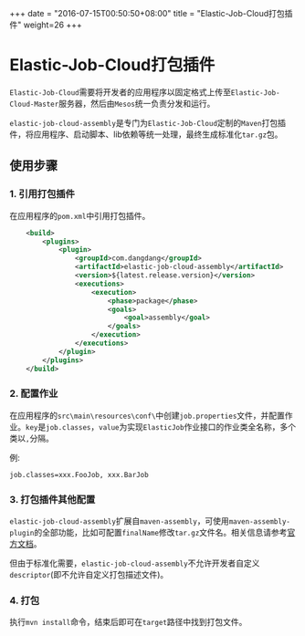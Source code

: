 +++
date = "2016-07-15T00:50:50+08:00"
title = "Elastic-Job-Cloud打包插件"
weight=26
+++

# Elastic-Job-Cloud打包插件

`Elastic-Job-Cloud`需要将开发者的应用程序以固定格式上传至`Elastic-Job-Cloud-Master`服务器，然后由`Mesos`统一负责分发和运行。

`elastic-job-cloud-assembly`是专门为`Elastic-Job-Cloud`定制的`Maven`打包插件，将应用程序、启动脚本、lib依赖等统一处理，最终生成标准化`tar.gz`包。

## 使用步骤

### 1. 引用打包插件

在应用程序的`pom.xml`中引用打包插件。

```xml
    <build>
        <plugins>
            <plugin>
                <groupId>com.dangdang</groupId>
                <artifactId>elastic-job-cloud-assembly</artifactId>
                <version>${latest.release.version}</version>
                <executions>
                    <execution>
                        <phase>package</phase>
                        <goals>
                            <goal>assembly</goal>
                        </goals>
                    </execution>
                </executions>
            </plugin>
        </plugins>
    </build>
```

### 2. 配置作业

在应用程序的`src\main\resources\conf\`中创建`job.properties`文件，并配置作业。`key`是`job.classes`，`value`为实现`ElasticJob`作业接口的作业类全名称，多个类以`,`分隔。

例:

```
job.classes=xxx.FooJob, xxx.BarJob
```

### 3. 打包插件其他配置

`elastic-job-cloud-assembly`扩展自`maven-assembly`，可使用`maven-assembly-plugin`的全部功能，比如可配置`finalName`修改`tar.gz`文件名。相关信息请参考[官方文档](http://maven.apache.org/plugins/maven-assembly-plugin/)。

但由于标准化需要，`elastic-job-cloud-assembly`不允许开发者自定义`descriptor`(即不允许自定义打包描述文件)。

### 4. 打包

执行`mvn install`命令，结束后即可在`target`路径中找到打包文件。
